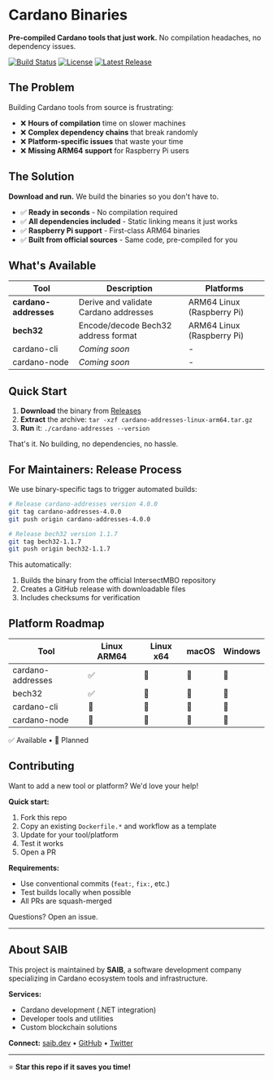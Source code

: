 # Cardano Binaries

**Pre-compiled Cardano tools that just work.** No compilation headaches, no dependency issues.

[![Build Status](https://github.com/SAIB-Inc/cardano-binaries/workflows/Build%20Cardano%20Addresses/badge.svg)](https://github.com/SAIB-Inc/cardano-binaries/actions)
[![License](https://img.shields.io/github/license/SAIB-Inc/cardano-binaries)](LICENSE)
[![Latest Release](https://img.shields.io/github/v/release/SAIB-Inc/cardano-binaries)](https://github.com/SAIB-Inc/cardano-binaries/releases/latest)

## The Problem

Building Cardano tools from source is frustrating:
- ❌ **Hours of compilation** time on slower machines
- ❌ **Complex dependency chains** that break randomly  
- ❌ **Platform-specific issues** that waste your time
- ❌ **Missing ARM64 support** for Raspberry Pi users

## The Solution

**Download and run.** We build the binaries so you don't have to.

- ✅ **Ready in seconds** - No compilation required
- ✅ **All dependencies included** - Static linking means it just works
- ✅ **Raspberry Pi support** - First-class ARM64 binaries  
- ✅ **Built from official sources** - Same code, pre-compiled for you

## What's Available

| Tool | Description | Platforms |
|------|-------------|-----------|
| **cardano-addresses** | Derive and validate Cardano addresses | ARM64 Linux (Raspberry Pi) |
| **bech32** | Encode/decode Bech32 address format | ARM64 Linux (Raspberry Pi) |
| cardano-cli | *Coming soon* | - |
| cardano-node | *Coming soon* | - |

## Quick Start

1. **Download** the binary from [Releases](https://github.com/SAIB-Inc/cardano-binaries/releases)
2. **Extract** the archive: `tar -xzf cardano-addresses-linux-arm64.tar.gz`
3. **Run** it: `./cardano-addresses --version`

That's it. No building, no dependencies, no hassle.

## For Maintainers: Release Process

We use binary-specific tags to trigger automated builds:

```bash
# Release cardano-addresses version 4.0.0
git tag cardano-addresses-4.0.0
git push origin cardano-addresses-4.0.0

# Release bech32 version 1.1.7
git tag bech32-1.1.7
git push origin bech32-1.1.7
```

This automatically:
1. Builds the binary from the official IntersectMBO repository
2. Creates a GitHub release with downloadable files
3. Includes checksums for verification

## Platform Roadmap

| Tool | Linux ARM64 | Linux x64 | macOS | Windows |
|------|-------------|-----------|-------|---------|
| cardano-addresses | ✅ | 🚧 | 🚧 | 🚧 |
| bech32 | ✅ | 🚧 | 🚧 | 🚧 |
| cardano-cli | 🚧 | 🚧 | 🚧 | 🚧 |
| cardano-node | 🚧 | 🚧 | 🚧 | 🚧 |

✅ Available • 🚧 Planned

## Contributing

Want to add a new tool or platform? We'd love your help!

**Quick start:**
1. Fork this repo
2. Copy an existing `Dockerfile.*` and workflow as a template  
3. Update for your tool/platform
4. Test it works
5. Open a PR

**Requirements:**
- Use conventional commits (`feat:`, `fix:`, etc.)
- Test builds locally when possible
- All PRs are squash-merged

Questions? Open an issue.

---

## About SAIB

This project is maintained by **SAIB**, a software development company specializing in Cardano ecosystem tools and infrastructure.

**Services:**
- Cardano development (.NET integration)
- Developer tools and utilities
- Custom blockchain solutions

**Connect:** [saib.dev](https://saib.dev) • [GitHub](https://github.com/SAIB-Inc) • [Twitter](https://x.com/saibdev)

---

⭐ **Star this repo if it saves you time!**
